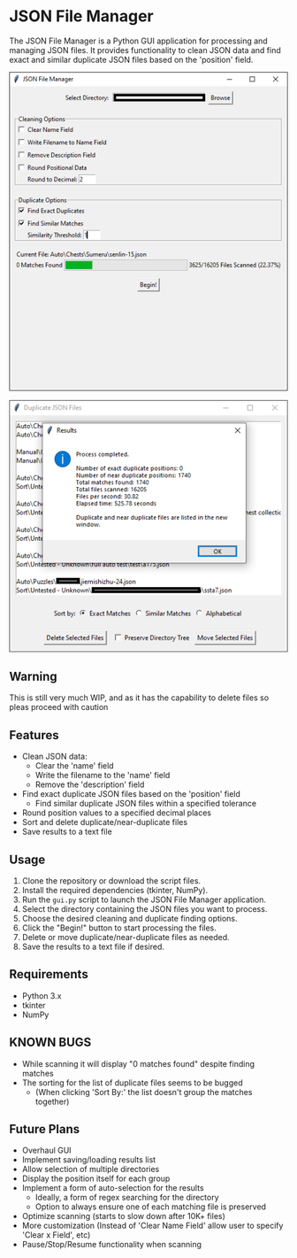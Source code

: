 # JSON File Manager

The JSON File Manager is a Python GUI application for processing and managing JSON files. It provides functionality to clean JSON data and find exact and similar duplicate JSON files based on the 'position' field.

![JSON File Manager Screenshot](JSON_File_Manager.png)

![JSON File Manager Screenshot](JSON_File_Manager_results.png)

## Warning
This is still very much WIP, and as it has the capability to delete files so pleas proceed with caution

## Features

- Clean JSON data:
  - Clear the 'name' field
  - Write the filename to the 'name' field
  - Remove the 'description' field
- Find exact duplicate JSON files based on the 'position' field
  - Find similar duplicate JSON files within a specified tolerance
- Round position values to a specified decimal places
- Sort and delete duplicate/near-duplicate files
- Save results to a text file

## Usage

1. Clone the repository or download the script files.
2. Install the required dependencies (tkinter, NumPy).
3. Run the `gui.py` script to launch the JSON File Manager application.
4. Select the directory containing the JSON files you want to process.
5. Choose the desired cleaning and duplicate finding options.
6. Click the "Begin!" button to start processing the files.
7. Delete or move duplicate/near-duplicate files as needed.
8. Save the results to a text file if desired.

## Requirements

- Python 3.x
- tkinter
- NumPy

## KNOWN BUGS

- While scanning it will display "0 matches found" despite finding matches
- The sorting for the list of duplicate files seems to be bugged
  - (When clicking 'Sort By:' the list doesn't group the matches together)

## Future Plans

- Overhaul GUI
- Implement saving/loading results list
- Allow selection of multiple directories
- Display the position itself for each group
- Implement a form of auto-selection for the results
  - Ideally, a form of regex searching for the directory
  - Option to always ensure one of each matching file is preserved
- Optimize scanning (starts to slow down after 10K+ files)
- More customization (Instead of 'Clear Name Field' allow user to specify 'Clear x Field', etc)
- Pause/Stop/Resume functionality when scanning